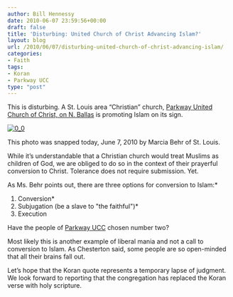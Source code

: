 ```yaml
---
author: Bill Hennessy
date: 2010-06-07 23:59:56+00:00
draft: false
title: 'Disturbing: United Church of Christ Advancing Islam?'
layout: blog
url: /2010/06/07/disturbing-united-church-of-christ-advancing-islam/
categories:
- Faith
tags:
- Koran
- Parkway UCC
type: "post"
---
```


This is disturbing. A St. Louis area “Christian” church, [Parkway United Church of Christ, on N. Ballas](https://www.parkwayucc.org/) is promoting Islam on its sign.

 

[![0_0](https://hennessysview.com/wp-content/uploads/2010/06/0_0_thumb.jpg)
](https://hennessysview.com/wp-content/uploads/2010/06/0_0.jpg)

 

This photo was snapped today, June 7, 2010 by Marcia Behr of St. Louis. 

 

While it’s understandable that a Christian church would treat Muslims as children of God, we are obliged to do so in the context of their prayerful conversion to Christ. Tolerance does not require submission. Yet.

 

As Ms. Behr points out, there are three options for conversion to Islam:*
1. Conversion*
2. Subjugation (be a slave to "the faithful")*
3. Execution

 

Have the people of [Parkway UCC](https://www.parkwayucc.org/) chosen number two? 

 

Most likely this is another example of liberal mania and not a call to conversion to Islam. As Chesterton said, some people are so open-minded that all their brains fall out. 

 

Let’s hope that the Koran quote represents a temporary lapse of judgment. We look forward to reporting that the congregation has replaced the Koran verse with holy scripture.
